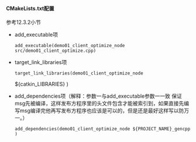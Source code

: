 #### CMakeLists.txt配置
参考12.3.2小节
*   add_executable项

        add_executable(demo01_client_optimize_node src/demo01_client_optimize.cpp)

*   target_link_libraries项

        target_link_libraries(demo01_client_optimize_node
    ${catkin_LIBRARIES}
    )

*   add_dependencies项（解释：参数一与add_executable参数一一致 保证msg先被编译，这样发布方程序里的头文件包含才能被索引到，如果直接先编写msg编译完他再写发布方程序也应该是可以的，但是还是最好这样写以防万一。）

        add_dependencies(demo01_client_optimize_node ${PROJECT_NAME}_gencpp )